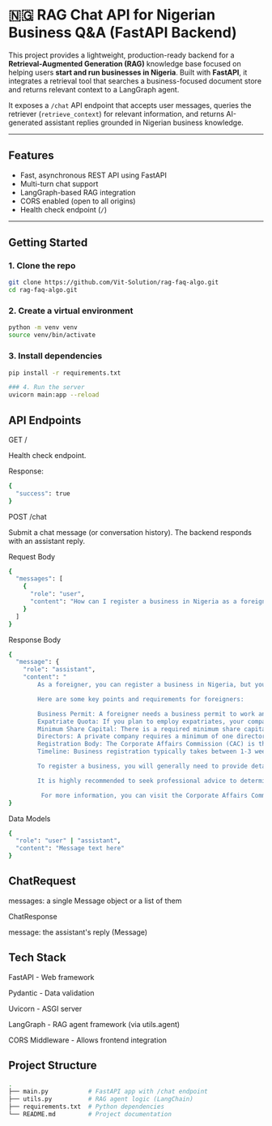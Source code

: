 # 🇳🇬 RAG Chat API for Nigerian Business Q&A (FastAPI Backend)

This project provides a lightweight, production-ready backend for a **Retrieval-Augmented Generation (RAG)** knowledge base focused on helping users **start and run businesses in Nigeria**. Built with **FastAPI**, it integrates a retrieval tool that searches a business-focused document store and returns relevant context to a LangGraph agent.

It exposes a `/chat` API endpoint that accepts user messages, queries the retriever (`retrieve_context`) for relevant information, and returns AI-generated assistant replies grounded in Nigerian business knowledge.

---

## Features

- Fast, asynchronous REST API using FastAPI
- Multi-turn chat support
- LangGraph-based RAG integration
- CORS enabled (open to all origins)
- Health check endpoint (`/`)

---

## Getting Started

### 1. Clone the repo

```bash
git clone https://github.com/Vit-Solution/rag-faq-algo.git
cd rag-faq-algo.git
```

### 2. Create a virtual environment
```bash
python -m venv venv
source venv/bin/activate
```

### 3. Install dependencies
```bash
pip install -r requirements.txt
```
```bash
### 4. Run the server
uvicorn main:app --reload

```

## API Endpoints
GET /

Health check endpoint.

Response:
```bash
{
  "success": true
}

```

POST /chat

Submit a chat message (or conversation history). The backend responds with an assistant reply.

Request Body

``` bash
{
  "messages": [
    {
      "role": "user",
      "content": "How can I register a business in Nigeria as a foreigner?"
    }
  ]
}

```
Response Body

```bash
{
  "message": {
    "role": "assistant",
    "content": "
        As a foreigner, you can register a business in Nigeria, but you cannot register a "Business Name" (also known as an Enterprise), as this category is reserved for Nigerian citizens. You will need to register a limited liability company or another suitable business structure.

        Here are some key points and requirements for foreigners:

        Business Permit: A foreigner needs a business permit to work and carry out business in Nigeria.
        Expatriate Quota: If you plan to employ expatriates, your company will need an Expatriate Quota, which is granted by the Ministry of Interior.
        Minimum Share Capital: There is a required minimum share capital of ₦10,000,000 for foreign-owned businesses in Nigeria.
        Directors: A private company requires a minimum of one director.
        Registration Body: The Corporate Affairs Commission (CAC) is the government body responsible for registering businesses in Nigeria.
        Timeline: Business registration typically takes between 1-3 weeks.

        To register a business, you will generally need to provide details such as proposed business names, a registered address, contact information, and identification documents for the proprietor(s).

        It is highly recommended to seek professional advice to determine the most suitable type of business to register based on your goals, the nature of your business, and your long-term plans.

         For more information, you can visit the Corporate Affairs Commission (CAC) website." }
}
```
Data Models
```bash
{
  "role": "user" | "assistant",
  "content": "Message text here"
}
```

## ChatRequest

messages: a single Message object or a list of them

ChatResponse

message: the assistant's reply (Message)

## Tech Stack

FastAPI - Web framework

Pydantic - Data validation

Uvicorn - ASGI server

LangGraph - RAG agent framework (via utils.agent)

CORS Middleware - Allows frontend integration

## Project Structure
```bash
.
├── main.py           # FastAPI app with /chat endpoint
├── utils.py          # RAG agent logic (LangChain)
├── requirements.txt  # Python dependencies
└── README.md         # Project documentation
```